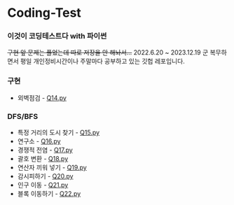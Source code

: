 # Coding-Test

### 이것이 코딩테스트다 with 파이썬
~~구현 앞 문제는 풀었는데 따로 저장을 안 해놔서...~~
2022.6.20 ~ 2023.12.19 군 복무하면서 평일 개인정비시간이나 주말마다 공부하고 있는 깃헙 레포입니다.

### 구현
* 외벽점검 - [Q14.py](https://github.com/Subby02/Coding-Test/blob/main/Implementation/Q14.py)

### DFS/BFS
* 특정 거리의 도시 찾기 - [Q15.py](https://github.com/Subby02/Coding-Test/blob/main/DFSBFS/Q15.py)
* 연구소 - [Q16.py](https://github.com/Subby02/Coding-Test/blob/main/DFSBFS/Q16.py)
* 경쟁적 전염 - [Q17.py](https://github.com/Subby02/Coding-Test/blob/main/DFSBFS/Q17.py)
* 괄호 변환 - [Q18.py](https://github.com/Subby02/Coding-Test/blob/main/DFSBFS/Q18.py)
* 연산자 끼워 넣기 - [Q19.py](https://github.com/Subby02/Coding-Test/blob/main/DFSBFS/Q19.py)
* 감시피하기 - [Q20.py](https://github.com/Subby02/Coding-Test/blob/main/DFSBFS/Q20.py)
* 인구 이동 - [Q21.py](https://github.com/Subby02/Coding-Test/blob/main/DFSBFS/Q21.py)
* 블록 이동하기 - [Q22.py](https://github.com/Subby02/Coding-Test/blob/main/DFSBFS/Q22.py)